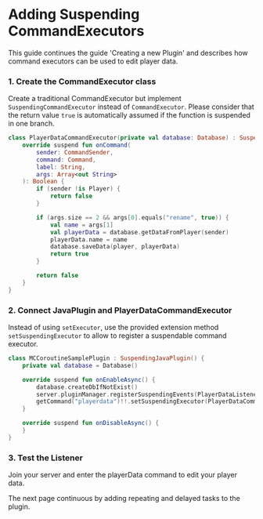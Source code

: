 # Adding Suspending CommandExecutors

This guide continues the guide 'Creating a new Plugin' and describes how command executors can be used to edit player
data.

### 1. Create the CommandExecutor class

Create a traditional CommandExecutor but implement ``SuspendingCommandExecutor`` instead of ``CommandExecutor``. Please
consider that the return value ``true`` is automatically assumed if the function is suspended in one branch.

````kotlin
class PlayerDataCommandExecutor(private val database: Database) : SuspendingCommandExecutor {
    override suspend fun onCommand(
        sender: CommandSender,
        command: Command,
        label: String,
        args: Array<out String>
    ): Boolean {
        if (sender !is Player) {
            return false
        }

        if (args.size == 2 && args[0].equals("rename", true)) {
            val name = args[1]
            val playerData = database.getDataFromPlayer(sender)
            playerData.name = name
            database.saveData(player, playerData)
            return true
        }

        return false
    }
}
````

### 2. Connect JavaPlugin and PlayerDataCommandExecutor

Instead of using ``setExecutor``, use the provided extension method ``setSuspendingExecutor`` to allow to register a
suspendable command executor.

````kotlin
class MCCoroutineSamplePlugin : SuspendingJavaPlugin() {
    private val database = Database()

    override suspend fun onEnableAsync() {
        database.createDbIfNotExist()
        server.pluginManager.registerSuspendingEvents(PlayerDataListener(database), plugin)
        getCommand("playerdata")!!.setSuspendingExecutor(PlayerDataCommandExecutor(database))
    }

    override suspend fun onDisableAsync() {
    }
}
````

### 3. Test the Listener

Join your server and enter the playerData command to edit your player data.

The next page continuous by adding repeating and delayed tasks to the plugin.
